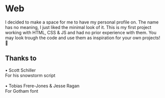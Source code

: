 # Web

I decided to make a space for me to have my personal profile on. The name has no meaning, I just liked the minimal look of it.
This is my first project working with HTML, CSS & JS and had no prior experience with them.
You may look trough the code and use them as inspiration for your own projects! :love_letter:

## Thanks to
• Scott Schiller <br>
  For his snowstorm script <br><br>
• Tobias Frere-Jones & Jesse Ragan <br>
  For Gotham font <br><br>
